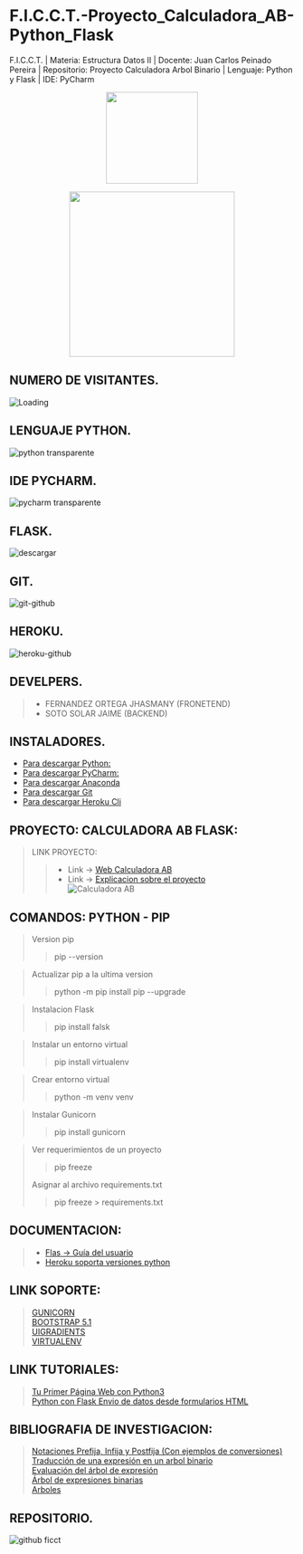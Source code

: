 # F.I.C.C.T.-Proyecto_Calculadora_AB-Python_Flask
F.I.C.C.T. | Materia: Estructura Datos II | Docente: Juan Carlos Peinado Pereira | Repositorio: Proyecto Calculadora Arbol Binario | Lenguaje: Python y Flask | IDE: PyCharm

<p align="center"><img src="https://user-images.githubusercontent.com/36086876/146686931-7454e35d-a44b-422f-84c6-c3645d235ad3.png" width="162"></p>
<p align="center"><img src="https://user-images.githubusercontent.com/36086876/148548585-d4259cff-b909-48de-8d48-c41a7ba2cab3.png" width="292"></p>

## NUMERO DE VISITANTES.
<img align="left" src = "https://profile-counter.glitch.me/F.I.C.C.T.-Proyecto_Calculadora_AB-Python_Flask/count.svg" alt ="Loading"> <br>

## LENGUAJE PYTHON.
![python transparente](https://user-images.githubusercontent.com/36086876/118345544-3bef4d00-b503-11eb-9072-8f429dbca6b3.png)

## IDE PYCHARM.
![pycharm transparente](https://user-images.githubusercontent.com/36086876/118345659-0b5be300-b504-11eb-9a94-a79820e5dea5.png)

## FLASK.
![descargar](https://user-images.githubusercontent.com/36086876/147249480-c5a495ad-452c-46e9-b09f-2fe1229c6f16.png)

## GIT.
![git-github](https://user-images.githubusercontent.com/36086876/147296810-eb9c8bad-ea53-4182-8821-c36d4405778f.png)

## HEROKU.
![heroku-github](https://user-images.githubusercontent.com/36086876/147297006-544bafce-225a-4513-83be-b5f510a17aec.png)

## DEVELPERS.
> + FERNANDEZ ORTEGA JHASMANY (FRONETEND) <br>
> + SOTO SOLAR JAIME (BACKEND) <br>

## INSTALADORES.
* [Para descargar Python:](https://www.python.org/) <br>
* [Para descargar PyCharm:](https://www.jetbrains.com/es-es/pycharm/) <br>
* [Para descargar Anaconda](https://www.anaconda.com/products/individual) <br>
* [Para descargar Git](https://git-scm.com/) <br>
* [Para descargar Heroku Cli](https://devcenter.heroku.com/articles/heroku-cli) <br>

## PROYECTO: CALCULADORA AB FLASK:
> LINK PROYECTO:
>> + Link -> [Web Calculadora AB](https://calculadora-ab-flask.herokuapp.com/)
>> + Link -> [Explicacion sobre el proyecto](https://youtu.be/aw0cLvNJRQU) <br>
![Calculadora AB](https://user-images.githubusercontent.com/36086876/150285892-39cbd026-02ff-4bb7-96ac-d81ed28c1bb6.gif)

## COMANDOS: PYTHON - PIP 
> Version pip
> > pip --version

> Actualizar pip a la ultima version
> > python -m pip install pip --upgrade

> Instalacion Flask
> > pip install falsk

> Instalar un entorno virtual
> > pip install virtualenv

> Crear entorno virtual
> > python -m venv venv

> Instalar Gunicorn
> > pip install gunicorn

> Ver requerimientos de un proyecto
> > pip freeze
>
> Asignar al archivo requirements.txt
> > pip freeze > requirements.txt

## DOCUMENTACION:
> * [Flas -> Guía del usuario](https://flask.palletsprojects.com/en/2.0.x/) <br>
> * [Heroku soporta versiones python](https://devcenter.heroku.com/articles/python-support#specifying-a-python-version)

## LINK SOPORTE:
> [GUNICORN](https://gunicorn.org/) <br>
> [BOOTSTRAP 5.1](https://getbootstrap.com/docs/5.1/getting-started/introduction/) <br>
> [UIGRADIENTS](https://uigradients.com/#Combi) <br>
> [VIRTUALENV](https://virtualenv.pypa.io/en/latest/) <br>

## LINK TUTORIALES:
> [Tu Primer Página Web con Python3](https://www.youtube.com/watch?v=fxavwHPJ36o) <br>
> [Python con Flask Envio de datos desde formularios HTML](https://www.youtube.com/watch?v=dlhg8HMZTOk) <br>

## BIBLIOGRAFIA DE INVESTIGACION:
> [Notaciones Prefija, Infija y Postfija (Con ejemplos de conversiones)](https://www.youtube.com/watch?v=PgZfeEZZnxg&list=LL) <br>
> [Traducción de una expresión en un arbol binario](https://www.infor.uva.es/~cvaca/asigs/AlgInfPost.htm) <br>
> [Evaluación del árbol de expresión](https://www.geeksforgeeks.org/evaluation-of-expression-tree/) <br>
> [Árbol de expresiones binarias](https://en.wikipedia.org/wiki/Binary_expression_tree) <br>
> [Arboles](http://aniei.org.mx/paginas/uam/CursoPoo/curso_poo_12.html) <br>

## REPOSITORIO. 
![github ficct](https://user-images.githubusercontent.com/36086876/119494544-69bc6900-bd2f-11eb-8c42-810b19ede512.png) 